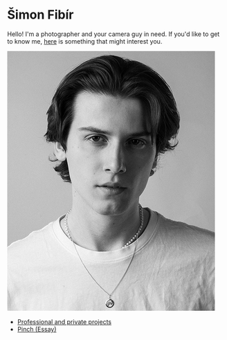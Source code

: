 # Šimon Fibír

Hello! I'm a photographer and your camera guy in need. If you'd like to get to know me, [here](/abt-me/about.md) is something that might interest you.

![Black and white portrait of a young adult male, preferably the author of theese webpages.](/me-smolsize1.png)

- [Professional and private projects](/first-impression/prof-priv.md)
- [Pinch (Essay)](/first-project/edit.md)
